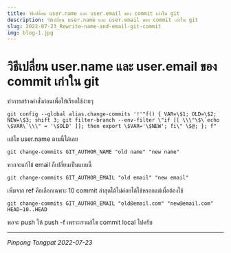 ```yaml
---
title: วิธีเปลี่ยน user.name และ user.email ของ commit เก่าใน git
description: วิธีเปลี่ยน user.name และ user.email ของ commit เก่าใน git
slug: 2022-07-23_Rewrite-name-and-email-git-commit
img: blog-1.jpg
---
```


# วิธีเปลี่ยน user.name และ user.email ของ commit เก่าใน git

ทำการสร้างคำสั่งก่อนเพื่อให้เรียกใช้ง่ายๆ

```
git config --global alias.change-commits '!'"f() { VAR=\$1; OLD=\$2; NEW=\$3; shift 3; git filter-branch --env-filter \"if [[ \\\"\$\`echo \$VAR\`\\\" = '\$OLD' ]]; then export \$VAR='\$NEW'; fi\" \$@; }; f"
```

แก้ไข user.name ตามนี้ได้เลย

```
git change-commits GIT_AUTHOR_NAME "old name" "new name"
```

หากจะแก้ไข้ email ก็เปลี่ยนเป็นแบบนี้

```
git change-commits GIT_AUTHOR_EMAIL "old email" "new email"
```

เพิ่มจาก ref คือเลือกเฉพาะ 10 commit ล่าสุดได้ไม่ค่อยได้ใช้หรอกแต่เผื่อต้องใช้

```
git change-commits GIT_AUTHOR_EMAIL "old@email.com" "new@email.com" HEAD~10..HEAD
```

พอจะ push ให้ push -f เพราะเราแก้ไข commit local ไปครับ

---

_Pinpong_ _Tongpat_
_2022-07-23_
